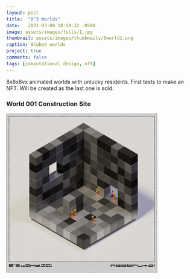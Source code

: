 ```yaml
---
layout: post
title:  "8^3 Worlds"
date:   2021-03-09 18:54:32 -0500
image: assets/images/fulls/1.jpg
thumbnail: assets/images/thumbnails/8world1.png
caption: 8Cubed worlds
project: true
comments: false
tags: [computational design, nft]
---
```


8x8x8vx animated worlds with unlucky residents. First tests to make an NFT. Will be created as the last one is sold.

### World 001 Construction Site

![8x8x8 World #1](/assets/img/w001.gif)

 
